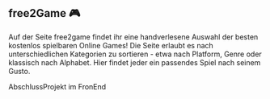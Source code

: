 ## free2Game 🎮

Auf der Seite free2game findet ihr eine handverlesene Auswahl der besten kostenlos spielbaren Online Games! Die Seite erlaubt es nach unterschiedlichen Kategorien zu sortieren - etwa nach Platform, Genre oder klassisch nach Alphabet. Hier findet jeder ein passendes Spiel nach seinem Gusto.

AbschlussProjekt im FronEnd 

